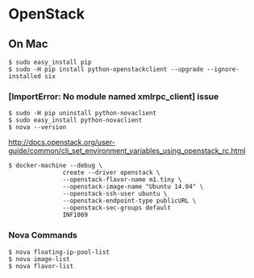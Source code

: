 # OpenStack


## On Mac

```
$ sudo easy_install pip
$ sudo -H pip install python-openstackclient --upgrade --ignore-installed six
```

### [ImportError: No module named xmlrpc_client] issue

```
$ sudo -H pip uninstall python-novaclient
$ sudo easy_install python-novaclient
$ nova --version
```

http://docs.openstack.org/user-guide/common/cli_set_environment_variables_using_openstack_rc.html

```
$ docker-machine --debug \ 
               create --driver openstack \
               --openstack-flavor-name m1.tiny \
               --openstack-image-name "Ubuntu 14.04" \
               --openstack-ssh-user ubuntu \
               --openstack-endpoint-type publicURL \
               --openstack-sec-groups default 
               INF1069
```


### Nova Commands

```
$ nova floating-ip-pool-list
$ nova image-list
$ nova flavor-list
```

